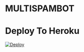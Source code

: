 # MULTISPAMBOT
# Deploy To Heroku

[![Deploy](https://www.herokucdn.com/deploy/button.svg)](https://heroku.com/deploy?template=https://github.com/PROFESSOR-XD/MULTISPAMBOT)
